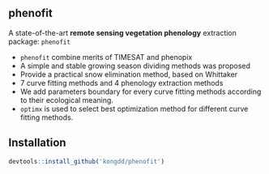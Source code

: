 ## phenofit

A state-of-the-art **remote sensing vegetation phenology** extraction package: `phenofit`


 - `phenofit` combine merits of TIMESAT and phenopix
 - A simple and stable growing season dividing methods was proposed
 - Provide a practical snow elimination method, based on Whittaker
 - 7 curve fitting methods and 4 phenology extraction methods
 - We add parameters boundary for every curve fitting methods according to their ecological meaning.
 - `optimx` is used to select best optimization method for different curve fitting methods.


## Installation
```r
devtools::install_github('kongdd/phenofit')
```
